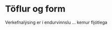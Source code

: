 # Töflur og form

Verkefnalýsing er í endurvinnslu ... kemur fljótlega
  
<!--* [Fylgigögn](https://github.com/vefhonnun/21V/tree/main/S%C3%BDnid%C3%A6mi/V-4)-->

